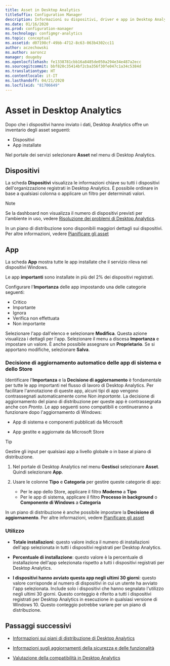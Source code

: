 ```yaml
---
title: Asset in Desktop Analytics
titleSuffix: Configuration Manager
description: Informazioni su dispositivi, driver e app in Desktop Analytics.
ms.date: 01/16/2020
ms.prod: configuration-manager
ms.technology: configmgr-analytics
ms.topic: conceptual
ms.assetid: d07198cf-49bb-4712-8c63-063b4302cc11
author: aczechowski
ms.author: aaroncz
manager: dougeby
ms.openlocfilehash: fe1338781cbb16a8485de050a294e34e487a2ecc
ms.sourcegitcommit: bbf820c35414bf2cba356f30fe047c1a34c5384d
ms.translationtype: HT
ms.contentlocale: it-IT
ms.lasthandoff: 04/21/2020
ms.locfileid: "81706649"
---
```

# <a name="assets-in-desktop-analytics"></a>Asset in Desktop Analytics

Dopo che i dispositivi hanno inviato i dati, Desktop Analytics offre un inventario degli asset seguenti:

- Dispositivi
- App installate  

Nel portale dei servizi selezionare **Asset** nel menu di Desktop Analytics.

## <a name="devices"></a>Dispositivi

La scheda **Dispositivi** visualizza le informazioni chiave su tutti i dispositivi dell'organizzazione registrati in Desktop Analytics. È possibile ordinare in base a qualsiasi colonna o applicare un filtro per determinati valori.

> [!NOTE]  
> Se la dashboard non visualizza il numero di dispositivi previsti per l'ambiente in uso, vedere [Risoluzione dei problemi di Desktop Analytics](troubleshooting.md).  

In un piano di distribuzione sono disponibili maggiori dettagli sui dispositivi. Per altre informazioni, vedere [Pianificare gli asset](about-deployment-plans.md#plan-assets)

## <a name="apps"></a>App

La scheda **App** mostra tutte le app installate che il servizio rileva nei dispositivi Windows.

Le app **importanti** sono installate in più del 2% dei dispositivi registrati.

Configurare l'**Importanza** delle app impostando una delle categorie seguenti:

- Critico
- Importante
- Ignora
- Verifica non effettuata
- Non importante<!-- 3587232 -->

Selezionare l'app dall'elenco e selezionare **Modifica**. Questa azione visualizza i dettagli per l'app. Selezionare il menu a discesa **Importanza** e impostare un valore. È anche possibile assegnare un **Proprietario**. Se si apportano modifiche, selezionare **Salva**.

### <a name="automatic-upgrade-decision-of-system-and-store-apps"></a><a name="bkmk_plan-autoapp" /> Decisione di aggiornamento automatico delle app di sistema e dello Store

<!-- 3587232 -->
Identificare l'**Importanza** e la **Decisione di aggiornamento** è fondamentale per tutte le app importanti nel flusso di lavoro di Desktop Analytics. Per facilitare l'annotazione di queste app, alcuni tipi di app vengono contrassegnati automaticamente come *Non importante*. La decisione di aggiornamento del piano di distribuzione per queste app è contrassegnata anche con *Pronto*. Le app seguenti sono compatibili e continueranno a funzionare dopo l'aggiornamento di Windows:

- App di sistema e componenti pubblicati da Microsoft

- App gestite e aggiornate da Microsoft Store

> [!TIP]
> Gestire gli input per qualsiasi app a livello globale o in base al piano di distribuzione.
>
> 1. Nel portale di Desktop Analytics nel menu **Gestisci** selezionare **Asset**. Quindi selezionare **App**.
>
> 2. Usare le colonne **Tipo** e **Categoria** per gestire queste categorie di app:
>
>    - Per le app dello Store, applicare il filtro **Moderno** a **Tipo**
>    - Per le app di sistema, applicare il filtro **Processo in background** o **Componente di Windows** a **Categoria**

In un piano di distribuzione è anche possibile impostare la **Decisione di aggiornamento**. Per altre informazioni, vedere [Pianificare gli asset](about-deployment-plans.md#plan-assets)

### <a name="usage"></a>Utilizzo

<!-- 5533890 -->

- **Totale installazioni**: questo valore indica il numero di installazioni dell'app selezionata in tutti i dispositivi registrati per Desktop Analytics.

- **Percentuale di installazione**: questo valore è la percentuale di installazione dell'app selezionata rispetto a tutti i dispositivi registrati per Desktop Analytics.

- **I dispositivi hanno avviato questa app negli ultimi 30 giorni**: questo valore corrisponde al numero di dispositivi in cui un utente ha avviato l'app selezionata. Include solo i dispositivi che hanno segnalato l'utilizzo negli ultimi 30 giorni. Questo conteggio è riferito a tutti i dispositivi registrati per Desktop Analytics in esecuzione in qualsiasi versione di Windows 10. Questo conteggio potrebbe variare per un piano di distribuzione.

## <a name="next-steps"></a>Passaggi successivi

- [Informazioni sui piani di distribuzione di Desktop Analytics](about-deployment-plans.md)  

- [Informazioni sugli aggiornamenti della sicurezza e delle funzionalità](about-updates.md)  

- [Valutazione della compatibilità in Desktop Analytics](compat-assessment.md)  
